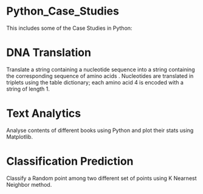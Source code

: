 # Python_Case_Studies

This includes some of the Case Studies in Python:

# DNA Translation
Translate a string containing a nucleotide sequence into a string containing the corresponding sequence of amino acids . Nucleotides are translated in triplets using the table dictionary; each amino acid 4 is encoded with a string of length 1.

# Text Analytics
Analyse contents of different books using Python and plot their stats using Matplotlib.

# Classification Prediction
Classify a Random point among two different set of points using K Nearnest Neighbor method.

